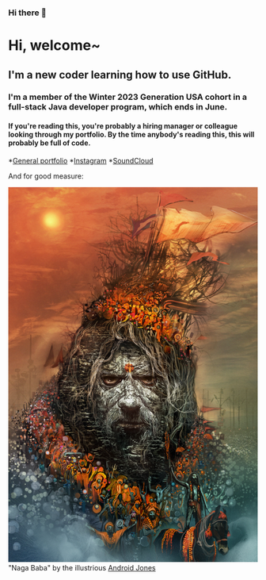 ### Hi there 👋

<!--
**richard-hartnell/richard-hartnell** is a ✨ _special_ ✨ repository because its `README.md` (this file) appears on your GitHub profile.

Here are some ideas to get you started:

- 🔭 I’m currently working on ...
- 🌱 I’m currently learning ...
- 👯 I’m looking to collaborate on ...
- 🤔 I’m looking for help with ...
- 💬 Ask me about ...
- 📫 How to reach me: ...
- 😄 Pronouns: ...
- ⚡ Fun fact: ...
-->
# Hi, welcome~

## I'm a new coder learning how to use GitHub.

### I'm a member of the Winter 2023 Generation USA cohort in a full-stack Java developer program, which ends in June.

#### If you're reading this, you're probably a hiring manager or colleague looking through my portfolio. By the time anybody's reading this, this will probably be full of code.

  *[General portfolio](https://www.richardhartnell.com)
  *[Instagram](https://www.contactballer)
  *[SoundCloud](https://www.soundcloud.com/velveteen)

And for good measure:

![img](./Android_Jones_Naga_Baba.jpg)
"Naga Baba" by the illustrious [Android Jones](https://www.androidjones.com)
